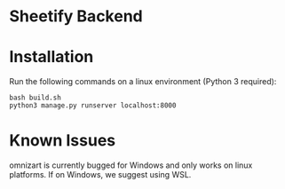 # Sheetify Backend

# Installation
Run the following commands on a linux environment (Python 3 required):
```
bash build.sh
python3 manage.py runserver localhost:8000
```
# Known Issues
omnizart is currently bugged for Windows and only works on linux platforms. If on Windows, we suggest using WSL.
